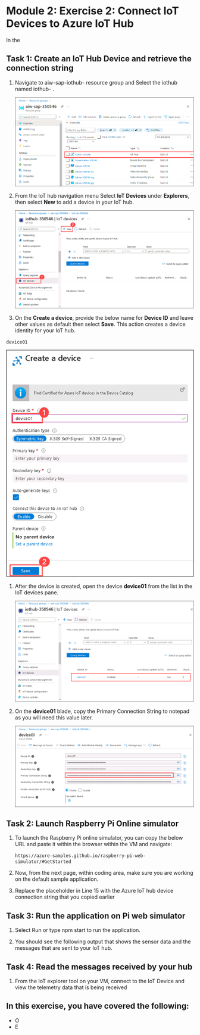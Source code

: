 # Module 2: Exercise 2: Connect IoT Devices to Azure IoT Hub

In the 

## Task 1: Create an IoT Hub Device and retrieve the connection string

1. Navigate to aiw-sap-iothub-<inject key="DeploymentID" /> resource group and  Select the iothub named iothub-<inject key="DeploymentID" /> .

   ![](./media/iothub.png)

1. From the IoT hub navigation menu Select **IoT Devices** under **Explorers**, then select **New** to add a device in your IoT hub.

   ![](./media/iothubdevice.png)

1. On the **Create a device**, provide the below name for **Device ID** and leave other values as default then select **Save**. This action creates a device identity for your IoT hub.

  ```
  device01
  ```
  
   ![](./media/iothubdevice-1.png)

1. After the device is created, open the device **device01** from the list in the IoT devices pane.

   ![](./media/iothubdevice-2.png)

1. On the **device01** blade, copy the Primary Connection String to notepad as you will need this value later.

   ![](./media/iothubdevice-3.png)

## Task 2: Launch Raspberry Pi Online simulator

 
1. To launch the Raspberry Pi online simulator, you can copy the below URL and paste it within the browser within the VM and navigate:
    
   ```
   https://azure-samples.github.io/raspberry-pi-web-simulator/#GetStarted
   ```

1. Now, from the next page, within coding area, make sure you are working on the default sample application.

1. Replace the placeholder in Line 15 with the Azure IoT hub device connection string that you copied earlier

## Task 3: Run the application on Pi web simulator

1. Select Run or type npm start to run the application.

1. You should see the following output that shows the sensor data and the messages that are sent to your IoT hub.

## Task 4: Read the messages received by your hub

1. From the IoT explorer tool on your VM, connect to the IoT Device and view the telemetry data that is being received 

## In this exercise, you have covered the following:
 
   - O
   - E
